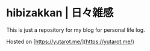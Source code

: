 # hibizakkan | 日々雑感

This is just a repository for my blog for personal life log.

Hosted on [https://yutarot.me/](https://yutarot.me/)
